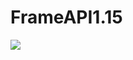 # FrameAPI1.15
[![](https://jitpack.io/v/TrAxMC/FrameAPI1.15.svg)](https://jitpack.io/#TrAxMC/FrameAPI1.15)
